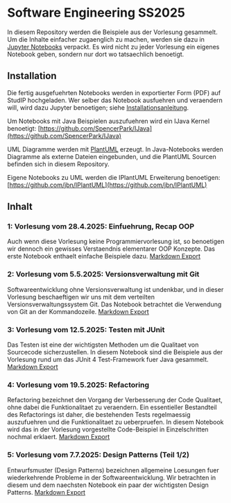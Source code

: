 # Software Engineering SS2025

In diesem Repository werden die Beispiele aus der Vorlesung gesammelt. Um
die Inhalte einfacher zugaenglich zu machen, werden sie dazu in [Jupyter
Notebooks](https://jupyter.org/) verpackt. Es wird nicht zu jeder Vorlesung
ein eigenes Notebook geben, sondern nur dort wo tatsaechlich benoetigt.


## Installation

Die fertig ausgefuehrten Notebooks werden in exportierter Form (PDF) auf
StudIP hochgeladen. Wer selber das Notebook ausfuehren und veraendern will,
wird dazu Jupyter benoetigen; siehe
[Installationsanleitung](https://jupyter.org/install).

Um Notebooks mit Java Beispielen auszufuehren wird ein IJava Kernel
benoetigt: [https://github.com/SpencerPark/IJava](https://github.com/SpencerPark/IJava)

UML Diagramme werden mit [PlantUML](https://plantuml.com/) erzeugt. In
Java-Notebooks werden Diagramme als externe Dateien eingebunden, und die
PlantUML Sourcen befinden sich in diesem Repository.

Eigene Notebooks zu UML werden die IPlantUML Erweiterung benoetigen:
[https://github.com/jbn/IPlantUML](https://github.com/jbn/IPlantUML)


## Inhalt

### 1: Vorlesung vom 28.4.2025: Einfuehrung, Recap OOP

Auch wenn diese Vorlesung keine Programmiervorlesung ist, so benoetigen wir
dennoch ein gewisses Verstaendnis elementarer OOP Konzepte. Das erste Notebook
enthaelt einfache Beispiele dazu. [Markdown Export](rendered/1%20Einführung%20in%20OOP.md)


### 2: Vorlesung vom 5.5.2025: Versionsverwaltung mit Git

Softwareentwicklung ohne Versionsverwaltung ist undenkbar, und in dieser
Vorlesung beschaeftigen wir uns mit dem verteilten Versionsverwaltungssystem
Git. Das Notebook betrachtet die Verwendung von Git an der Kommandozeile. [Markdown Export](rendered/2%20Versionskontrolle.md)


### 3: Vorlesung vom 12.5.2025: Testen mit JUnit

Das Testen ist eine der wichtigsten Methoden um die Qualitaet von Sourcecode
sicherzustellen. In diesem Notebook sind die Beispiele aus der Vorlesung
rund um das JUnit 4 Test-Framework fuer Java gesammelt. [Markdown Export](rendered/3%20Testen.md)


### 4: Vorlesung vom 19.5.2025: Refactoring

Refactoring bezeichnet den Vorgang der Verbesserung der Code Qualitaet, ohne
dabei die Funktionalitaet zu veraendern. Ein essentieller Bestandteil des
Refactorings ist daher, die bestehenden Tests regelmaessig auszufuehren und
die Funktionalitaet zu ueberpruefen. In diesem Notebook wird das in der
Vorlesung vorgestellte Code-Beispiel in Einzelschritten nochmal erklaert.
[Markdown Export](rendered/4%20Refactoring.md)


### 5: Vorlesung vom 7.7.2025: Design Patterns (Teil 1/2)

Entwurfsmuster (Design Patterns) bezeichnen allgemeine Loesungen fuer
wiederkehrende Probleme in der Softwareentwicklung. Wir betrachten in diesem
und dem naechsten Notebook ein paar der wichtigsten Design Patterns.
[Markdown Export](rendered/5%20Design%20Patterns%201.md)

